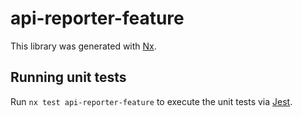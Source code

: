 # api-reporter-feature

This library was generated with [Nx](https://nx.dev).

## Running unit tests

Run `nx test api-reporter-feature` to execute the unit tests via [Jest](https://jestjs.io).
